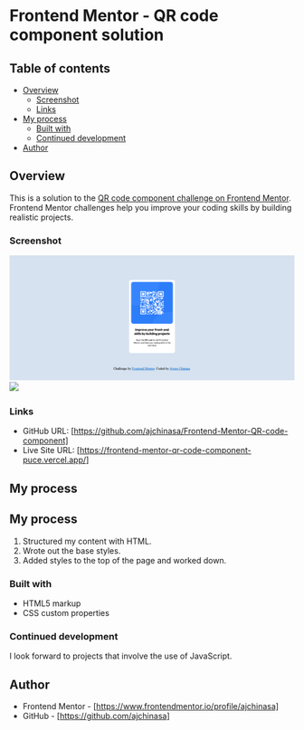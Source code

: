 # Frontend Mentor - QR code component solution

 

## Table of contents

- [Overview](#overview)
  - [Screenshot](#screenshot)
  - [Links](#links)
- [My process](#my-process)
  - [Built with](#built-with)
  - [Continued development](#continued-development)
- [Author](#author)




## Overview
This is a solution to the [QR code component challenge on Frontend Mentor](https://www.frontendmentor.io/challenges/qr-code-component-iux_sIO_H). Frontend Mentor challenges help you improve your coding skills by building realistic projects. 
### Screenshot
![see screenshot here.](Screenshot%202022-12-27%20at%2017-51-18%20Frontend%20Mentor%20QR%20code%20component.png)
![](./screenshot.jpg)



### Links

- GitHub URL: [https://github.com/ajchinasa/Frontend-Mentor-QR-code-component]
- Live Site URL: [https://frontend-mentor-qr-code-component-puce.vercel.app/]

## My process

## My process
1. Structured my content with HTML.
2. Wrote out the base styles.
3. Added styles to the top of the page and worked down.

### Built with

- HTML5 markup
- CSS custom properties
 

### Continued development

I look forward to projects that involve the use of JavaScript.


## Author
- Frontend Mentor - [https://www.frontendmentor.io/profile/ajchinasa]
- GitHub - [https://github.com/ajchinasa]
 


